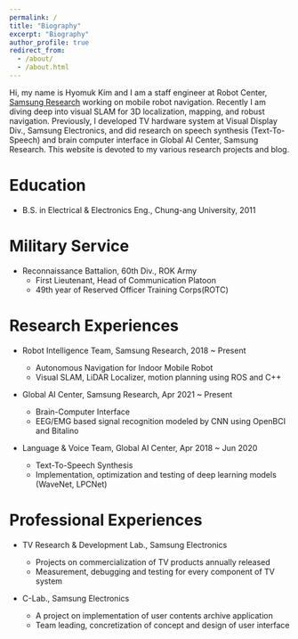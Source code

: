 ```yaml
---
permalink: /
title: "Biography"
excerpt: "Biography"
author_profile: true
redirect_from: 
  - /about/
  - /about.html
---
```


Hi, my name is Hyomuk Kim and I am a staff engineer at Robot Center, [Samsung Research](https://research.samsung.com)
working on mobile robot navigation. Recently I am diving deep into visual SLAM
for 3D localization, mapping, and robust navigation. Previously, I developed TV hardware system
at Visual Display Div., Samsung Electronics, and did research on speech synthesis (Text-To-Speech)
and brain computer interface in Global AI Center, Samsung Research. This website is
devoted to my various research projects and blog.

Education
======
* B.S. in Electrical & Electronics Eng., Chung-ang University, 2011

Military Service
=====
* Reconnaissance Battalion, 60th Div., ROK Army
  * First Lieutenant, Head of Communication Platoon
  * 49th year of Reserved Officer Training Corps(ROTC)

Research Experiences
======
* Robot Intelligence Team, Samsung Research, 2018 ~ Present
  * Autonomous Navigation for Indoor Mobile Robot
  * Visual SLAM, LiDAR Localizer, motion planning using ROS and C++

* Global AI Center, Samsung Research, Apr 2021 ~ Present
  * Brain-Computer Interface
  * EEG/EMG based signal recognition modeled by CNN using OpenBCI and Bitalino

* Language & Voice Team, Global AI Center, Apr 2018 ~ Jun 2020
   * Text-To-Speech Synthesis
   * Implementation, optimization and testing of deep learning models (WaveNet, LPCNet)

Professional Experiences
======
* TV Research & Development Lab., Samsung Electronics
  * Projects on commercialization of TV products annually released
  * Measurement, debugging and testing for every component of TV system

* C-Lab., Samsung Electronics
  * A project on implementation of user contents archive application
  * Team leading, concretization of concept and design of user interface

